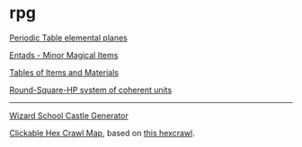 # rpg

<!--[Periodic Table elemental planes](etymologyplanes)-->

[Periodic Table elemental planes](continents)

[Entads - Minor Magical Items](entads)

[Tables of Items and Materials](stuff)

[Round-Square-HP system of coherent units](units)

---

[Wizard School Castle Generator](https://bacontime.github.io/doodads/autocastleCleaned.html)

[Clickable Hex Crawl Map](https://bacontime.github.io/doodads/mch.html), based on [this hexcrawl](https://coinsandscrolls.blogspot.com/2021/01/osr-massive-community-hexcrawl-complete.html).


